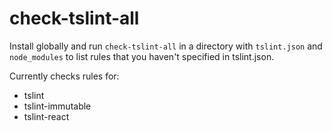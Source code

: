 # check-tslint-all

Install globally and run `check-tslint-all` in a directory with `tslint.json` and `node_modules` to
list rules that you haven't specified in tslint.json.

Currently checks rules for:

* tslint
* tslint-immutable
* tslint-react
